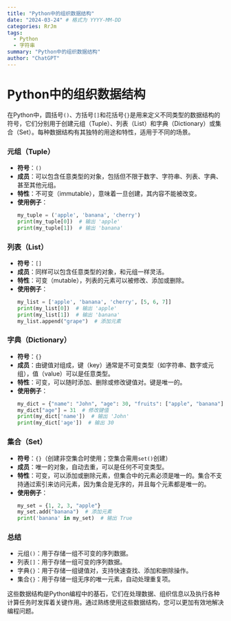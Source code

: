 ```yaml
---
title: "Python中的组织数据结构"
date: "2024-03-24" # 格式为 YYYY-MM-DD
categories: RrJm
tags:
  - Python
  - 字符串
summary: "Python中的组织数据结构"
author: "ChatGPT"
---
```


# Python中的组织数据结构
在Python中，圆括号`()`、方括号`[]`和花括号`{}`是用来定义不同类型的数据结构的符号，它们分别用于创建元组（Tuple）、列表（List）和字典（Dictionary）或集合（Set）。每种数据结构有其独特的用途和特性，适用于不同的场景。

### 元组（Tuple）
- **符号**：`()`
- **成员**：可以包含任意类型的对象，包括但不限于数字、字符串、列表、字典、甚至其他元组。
- **特性**：不可变（immutable），意味着一旦创建，其内容不能被改变。
- **使用例子**：
  ```python
  my_tuple = ('apple', 'banana', 'cherry')
  print(my_tuple[0])  # 输出 'apple'
  print(my_tuple[1])  # 输出 'banana'
  ```

### 列表（List）
- **符号**：`[]`
- **成员**：同样可以包含任意类型的对象，和元组一样灵活。
- **特性**：可变（mutable），列表的元素可以被修改、添加或删除。
- **使用例子**：
  ```python
  my_list = ['apple', 'banana', 'cherry', [5, 6, 7]]
  print(my_list[0])  # 输出 'apple'
  print(my_list[1])  # 输出 'banana'
  my_list.append("grape")  # 添加元素
  ```

### 字典（Dictionary）
- **符号**：`{}`
- **成员**：由键值对组成，键（key）通常是不可变类型（如字符串、数字或元组），值（value）可以是任意类型。
- **特性**：可变，可以随时添加、删除或修改键值对。键是唯一的。
- **使用例子**：
  ```python
  my_dict = {"name": "John", "age": 30, "fruits": ["apple", "banana"]}
  my_dict["age"] = 31  # 修改键值
  print(my_dict['name'])  # 输出 'John'
  print(my_dict['age'])  # 输出 30
  ```

### 集合（Set）
- **符号**：`{}`（创建非空集合时使用；空集合需用`set()`创建）
- **成员**：唯一的对象，自动去重，可以是任何不可变类型。
- **特性**：可变，可以添加或删除元素，但集合中的元素必须是唯一的。集合不支持通过索引来访问元素，因为集合是无序的，并且每个元素都是唯一的。
- **使用例子**：
  ```python
  my_set = {1, 2, 3, "apple"}
  my_set.add("banana")  # 添加元素
  print('banana' in my_set)  # 输出 True
  ```

### 总结
- 元组`()`：用于存储一组不可变的序列数据。
- 列表`[]`：用于存储一组可变的序列数据。
- 字典`{}`：用于存储一组键值对，支持快速查找、添加和删除操作。
- 集合`{}`：用于存储一组无序的唯一元素，自动处理重复项。

这些数据结构是Python编程中的基石，它们在处理数据、组织信息以及执行各种计算任务时发挥着关键作用。通过熟练使用这些数据结构，您可以更加有效地解决编程问题。